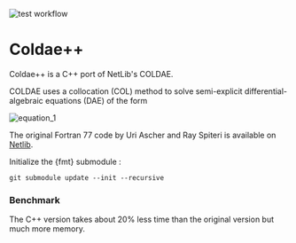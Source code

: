 ![test workflow](https://github.com/mrpnk/COLDAEpp/actions/workflows/test.yml/badge.svg)

# Coldae++
Coldae++ is a C++ port of NetLib's COLDAE.

COLDAE uses a collocation (COL) method to solve semi-explicit differential-algebraic equations (DAE) of the form

![equation_1](D:\Simon\Dokumente\Entwicklung\coldae++\equation_1.png)







The original Fortran 77 code by Uri Ascher and Ray Spiteri is available on [Netlib](http://www.netlib.org/ode/coldae.f).



Initialize the {fmt} submodule :

`git submodule update --init --recursive`



### Benchmark

The C++ version takes about 20% less time than the original version but much more memory.

